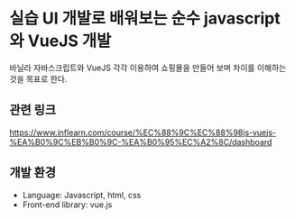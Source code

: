 # 실습 UI 개발로 배워보는 순수 javascript 와 VueJS 개발
바닐라 자바스크립트와 VueJS 각각 이용하여 쇼핑몰을 만들어 보며 차이를 이해하는 것을 목표로 한다.

## 관련 링크
https://www.inflearn.com/course/%EC%88%9C%EC%88%98js-vuejs-%EA%B0%9C%EB%B0%9C-%EA%B0%95%EC%A2%8C/dashboard

## 개발 환경
- Language: Javascript, html, css
- Front-end library: vue.js
